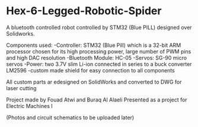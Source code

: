 # Hex-6-Legged-Robotic-Spider
A bluetooth controlled robot controlled by STM32 (Blue PILL) designed over Solidworks.

Components used:
-Controller: STM32 (Blue Pill) which is a 32-bit ARM processor chosen for its high processing power, large number of PWM pins and high DAC resolution
-Bluetooth Module: HC-05 
-Servos: SG-90 micro servos
-Power: two 3.7V slim Li-ion connected in series to a buck converter LM2596
-custom made shield for easy connection to all components

All custom parts ar edesigned on SolidWorks and converted to DWG for laser cutting

Project made by Fouad Atwi and Buraq Al Alaeli
Presented as a project for Electric Machines I

(Photos and circuit schematics to be uploaded later)
